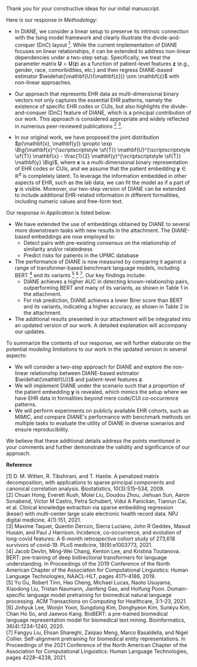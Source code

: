 Thank you for your constructive ideas for our initial manuscript. 

Here is our response in *Methodology*:

- In DIANE, we consider a linear setup to preserve its intrinsic connection with the Ising model framework and
  clearly illustrate the divide-and-conquer (DnC) layout [<sup>1</sup>](#refer-anchor-1). While the current implementation of DIANE focuses
  on linear relationships, it can be extended to address non-linear dependencies under a two-step setup.
  Specifically, we treat the parameter matrix $\mathbf{U} = \mathbf{U}(\mathbf{z})$ as a function of patient-level
  features $\mathbf{z}$ (e.g., gender, race, comorbidities, etc.) and then regress DIANE-based estimator
  $\widehat{\mathbf{U}(\mathbf{z})} \sim \mathbf{z}$ with non-linear approaches.

- Our approach that represents EHR data as multi-dimensional binary vectors not only captures the essential EHR
  patterns, namely the existence of specific EHR codes or CUIs, but also highlights the divide-and-conquer (DnC)
  feature of DIANE, which is a principal contribution of our work. This approach is considered appropriate and
  widely reflected in numerous peer-reviewed publications [<sup>2</sup>](#refer-anchor-2) [<sup>3</sup>](#refer-anchor-3).

- In our original work, we have proposed the joint distribution
  $p(\mathbf{x}, \mathbf{y}) \propto \exp \Big(\mathbf{x}^{\scriptscriptstyle \sf{T}} \mathbf{U}^{\scriptscriptstyle \sf{T}} \mathbf{x} - \frac{1}{2} \mathbf{y}^{\scriptscriptstyle \sf{T}} \mathbf{y} \Big)$,
  where $\mathbf{x}$ is a multi-dimensional binary representation of EHR codes or CUIs, and we assume that the
  patient embedding $\mathbf{y} \in \mathbb{R} ^ d$ is completely latent. To leverage the information embedded
  in other aspects of EHR, such as the lab data, we can fit the model as if a part of $\mathbf{y}$ is visible.
   Moreover, our two-step version of DIANE can be extended to include additional EHR-related information in
  different formalities, including numeric values and free-form text.

Our response in *Application* is listed below:

- We have extended the use of embeddings obtained by DIANE to several more downstream tasks with
  new results in the attachment. The DIANE-based embeddings are now employed to:
  - Detect pairs with pre-existing consensus on the relationship of similarity and/or relatedness
  - Predict risks for patients in the UPMC database
- The performance of DIANE is now measured by comparing it against a range of transformer-based benchmark
  language models, including BERT [<sup>4</sup>](#refer-anchor-4) and its
  variants [<sup>5</sup>](#refer-anchor-5) [<sup>6</sup>](#refer-anchor-6) [<sup>7</sup>](#refer-anchor-7). Our key findings include:
  - DIANE achieves a higher AUC in detecting known-relationship pairs, outperforming BERT and many
    of its variants, as shown in Table 1 in the attachment.
  - For risk prediction, DIANE achieves a lower Birer score than BERT and its variants, indicating
    a higher accuracy, as shown in Table 2 in the attachment.
- The additional results presented in our attachment will be integrated into an updated version of
  our work. A detailed explanation will accompany our updates.

To summarize the contents of our response, we will further elaborate on the potential *modeling limitations*
to our work in the updated version in several aspects:

- We will consider a two-step approach for DIANE and explore the non-linear relationship between
  DIANE-based estimator $\widehat{\mathbf{U}}$ and patient-level features $\mathbf{z}$.
- We will implement DIANE under the scenario such that a proportion of the patient embedding $\mathbf{y}$
  is revealed, which mimics the setup where we have EHR data in formalities beyond mere code/CUI
  co-occurrence patterns.
- We will perform experiments on publicly available EHR cohorts, such as MIMIC, and compare DIANE's
  performance with benchmark methods on multiple tasks to evaluate the utility of DIANE in diverse
  scenarios and ensure reproducibility.

We believe that these additional details address the points mentioned in your comments and further 
demonstrate the validity and significance of our approach.

**Reference**

<div id="refer-anchor-1"></div>
[1] D. M. Witten, R. Tibshirani, and T. Hastie. A penalized matrix decomposition, with applications to
sparse principal components and canonical correlation analysis. Biostatistics, 10(3):515–534, 2009.

<div id="refer-anchor-2"></div>
[2] Chuan Hong, Everett Rush, Molei Liu, Doudou Zhou, Jiehuan Sun, Aaron Sonabend, Victor M Castro,
Petra Schubert, Vidul A Panickan, Tianrun Cai, et al. Clinical knowledge extraction via sparse embedding
regression (keser) with multi-center large scale electronic health record data. NPJ digital medicine,
4(1):151, 2021.

<div id="refer-anchor-3"></div>
[3] Maxime Taquet, Quentin Dercon, Sierra Luciano, John R Geddes, Masud Husain, and Paul J Harrison.
Incidence, co-occurrence, and evolution of long-covid features: A 6-month retrospective cohort study of
273,618 survivors of covid-19. PLoS medicine, 18(9):e1003773, 2021.

<div id="refer-anchor-4"></div>
[4] Jacob Devlin, Ming-Wei Chang, Kenton Lee, and Kristina Toutanova. BERT: pre-training of deep
bidirectional transformers for language understanding. In Proceedings of the 2019 Conference of the North
American Chapter of the Association for Computational Linguistics: Human Language Technologies,
NAACL-HLT, pages 4171–4186, 2019.

<div id="refer-anchor-5"></div>
[5] Yu Gu, Robert Tinn, Hao Cheng, Michael Lucas, Naoto Usuyama, Xiaodong Liu, Tristan Naumann,
Jianfeng Gao, and Hoifung Poon. Domain-specific language model pretraining for biomedical natural
language processing. ACM Transactions on Computing for Healthcare, 3:1–23, 2021.

<div id="refer-anchor-6"></div>
[6] Jinhyuk Lee, Wonjin Yoon, Sungdong Kim, Donghyeon Kim, Sunkyu Kim, Chan Ho So, and Jaewoo
Kang. BioBERT: a pre-trained biomedical language representation model for biomedical text mining.
Bioinformatics, 36(4):1234–1240, 2020.

<div id="refer-anchor-7"></div>
[7] Fangyu Liu, Ehsan Shareghi, Zaiqiao Meng, Marco Basaldella, and Nigel Collier. Self-alignment
pretraining for biomedical entity representations. In Proceedings of the 2021 Conference of the North
American Chapter of the Association for Computational Linguistics: Human Language Technologies,
pages 4228–4238, 2021.

